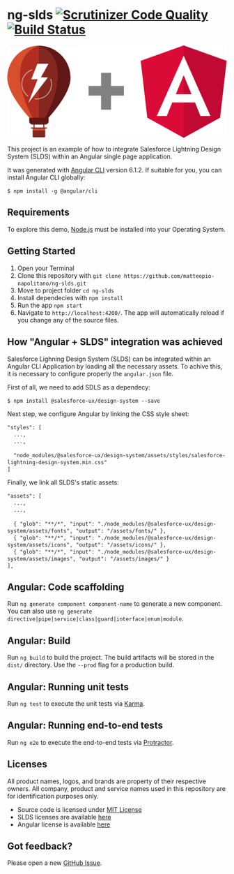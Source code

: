 # ng-slds [![Scrutinizer Code Quality](https://scrutinizer-ci.com/g/matteopio-napolitano/ng-slds/badges/quality-score.png?b=master)](https://scrutinizer-ci.com/g/matteopio-napolitano/ng-slds/?branch=master) [![Build Status](https://travis-ci.org/matteopio-napolitano/ng-slds.svg?branch=master)](https://travis-ci.org/matteopio-napolitano/ng-slds)

![Alt text](ng-slds.png)

This project is an example of how to integrate Salesforce Lightning Design System (SLDS) within an Angular single page application.

It was generated with [Angular CLI](https://github.com/angular/angular-cli) version 6.1.2. If suitable for you, you can install Angular CLI globally:

```
$ npm install -g @angular/cli
```

## Requirements

To explore this demo, [Node.js](https://nodejs.org) must be installed into your Operating System. 

## Getting Started

1. Open your Terminal
2. Clone this repository with `git clone https://github.com/matteopio-napolitano/ng-slds.git`
3. Move to project folder `cd ng-slds`
4. Install dependecies with `npm install`
5. Run the app `npm start`
6. Navigate to `http://localhost:4200/`. The app will automatically reload if you change any of the source files.

## How "Angular + SLDS" integration was achieved
Salesforce Lighning Design System (SLDS) can be integrated within an Angular CLI Application by loading all the necessary assets. To achive this, it is necessary to configure properly the `angular.json` file.

First of all, we need to add SDLS as a dependecy:

```
$ npm install @salesforce-ux/design-system --save
```

Next step, we configure Angular by linking the CSS style sheet:

```
"styles": [
  ...,
  ...,
  
  "node_modules/@salesforce-ux/design-system/assets/styles/salesforce-lightning-design-system.min.css"
]
```

Finally, we link all SLDS's static assets:

```
"assets": [
  ...,
  ...,
  
  { "glob": "**/*", "input": "./node_modules/@salesforce-ux/design-system/assets/fonts", "output": "/assets/fonts/" },
  { "glob": "**/*", "input": "./node_modules/@salesforce-ux/design-system/assets/icons", "output": "/assets/icons/" },
  { "glob": "**/*", "input": "./node_modules/@salesforce-ux/design-system/assets/images", "output": "/assets/images/" }
],
```

## Angular: Code scaffolding

Run `ng generate component component-name` to generate a new component. You can also use `ng generate directive|pipe|service|class|guard|interface|enum|module`.

## Angular: Build

Run `ng build` to build the project. The build artifacts will be stored in the `dist/` directory. Use the `--prod` flag for a production build.

## Angular: Running unit tests

Run `ng test` to execute the unit tests via [Karma](https://karma-runner.github.io).

## Angular: Running end-to-end tests

Run `ng e2e` to execute the end-to-end tests via [Protractor](http://www.protractortest.org/).

## Licenses

All product names, logos, and brands are property of their respective owners. All company, product and service names used in this repository are for identification purposes only.

* Source code is licensed under [MIT License](https://opensource.org/licenses/MIT)
* SLDS licenses are available [here](https://github.com/salesforce-ux/design-system/blob/master/README.md#licenses)
* Angular license is available [here](https://github.com/angular/angular/blob/master/LICENSE)

## Got feedback?

Please open a new [GitHub Issue](https://github.com/matteopio-napolitano/ng-slds/issues).